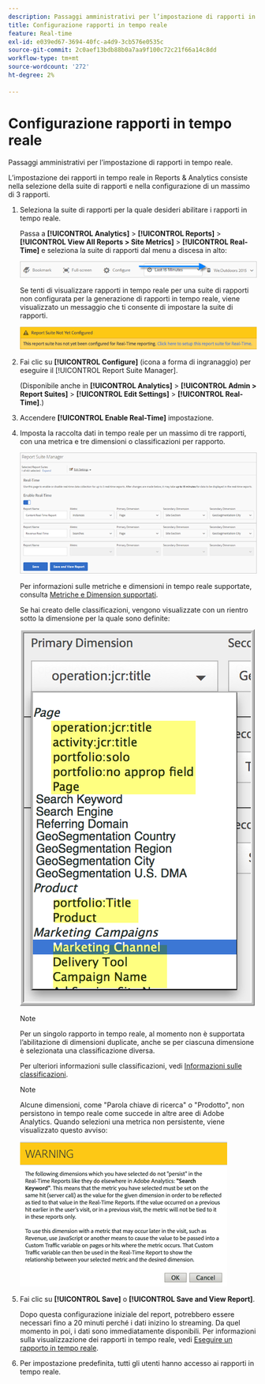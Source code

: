 ```yaml
---
description: Passaggi amministrativi per l’impostazione di rapporti in tempo reale.
title: Configurazione rapporti in tempo reale
feature: Real-time
exl-id: e039ed67-3694-40fc-a4d9-3cb576e0535c
source-git-commit: 2c0aef13bdb88b0a7aa9f100c72c21f66a14c8dd
workflow-type: tm+mt
source-wordcount: '272'
ht-degree: 2%

---
```


# Configurazione rapporti in tempo reale

Passaggi amministrativi per l’impostazione di rapporti in tempo reale.

L’impostazione dei rapporti in tempo reale in Reports &amp; Analytics consiste nella selezione della suite di rapporti e nella configurazione di un massimo di 3 rapporti.

1. Seleziona la suite di rapporti per la quale desideri abilitare i rapporti in tempo reale.

   Passa a **[!UICONTROL Analytics]** > **[!UICONTROL Reports]** > **[!UICONTROL View All Reports > Site Metrics]** > **[!UICONTROL Real-Time]** e seleziona la suite di rapporti dal menu a discesa in alto:

   ![](assets/report_suite_selector.png)

   Se tenti di visualizzare rapporti in tempo reale per una suite di rapporti non configurata per la generazione di rapporti in tempo reale, viene visualizzato un messaggio che ti consente di impostare la suite di rapporti.

   ![](assets/rep_suite_not_set_up.png)

1. Fai clic su **[!UICONTROL Configure]** (icona a forma di ingranaggio) per eseguire il [!UICONTROL Report Suite Manager].

   (Disponibile anche in **[!UICONTROL Analytics]** > **[!UICONTROL Admin > Report Suites]** > **[!UICONTROL Edit Settings]** > **[!UICONTROL Real-Time]**.)

1. Accendere **[!UICONTROL Enable Real-Time]** impostazione.
1. Imposta la raccolta dati in tempo reale per un massimo di tre rapporti, con una metrica e tre dimensioni o classificazioni per rapporto.

   ![](assets/real_time_admin.png)

   Per informazioni sulle metriche e dimensioni in tempo reale supportate, consulta [Metriche e Dimension supportati](/help/admin/admin/realtime/realtime-metrics.md).

   Se hai creato delle classificazioni, vengono visualizzate con un rientro sotto la dimensione per la quale sono definite:

   ![](assets/classifications.png)

   >[!NOTE]
   >
   >Per un singolo rapporto in tempo reale, al momento non è supportata l’abilitazione di dimensioni duplicate, anche se per ciascuna dimensione è selezionata una classificazione diversa.

   Per ulteriori informazioni sulle classificazioni, vedi [Informazioni sulle classificazioni](/help/components/classifications/c-classifications.md).

   >[!NOTE]
   >
   >Alcune dimensioni, come &quot;Parola chiave di ricerca&quot; o &quot;Prodotto&quot;, non persistono in tempo reale come succede in altre aree di Adobe Analytics. Quando selezioni una metrica non persistente, viene visualizzato questo avviso:

   ![](assets/warning_dimensions.png)

1. Fai clic su **[!UICONTROL Save]** o **[!UICONTROL Save and View Report]**.

   Dopo questa configurazione iniziale del report, potrebbero essere necessari fino a 20 minuti perché i dati inizino lo streaming. Da quel momento in poi, i dati sono immediatamente disponibili. Per informazioni sulla visualizzazione dei rapporti in tempo reale, vedi [Eseguire un rapporto in tempo reale](https://experienceleague.adobe.com/docs/analytics/analyze/reports-analytics/t-running-report-types.html).

1. Per impostazione predefinita, tutti gli utenti hanno accesso ai rapporti in tempo reale.
